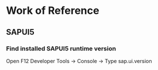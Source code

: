 
# Work of Reference
## SAPUI5
### Find installed SAPUI5 runtime version
Open F12 Developer Tools -> Console -> Type sap.ui.version

